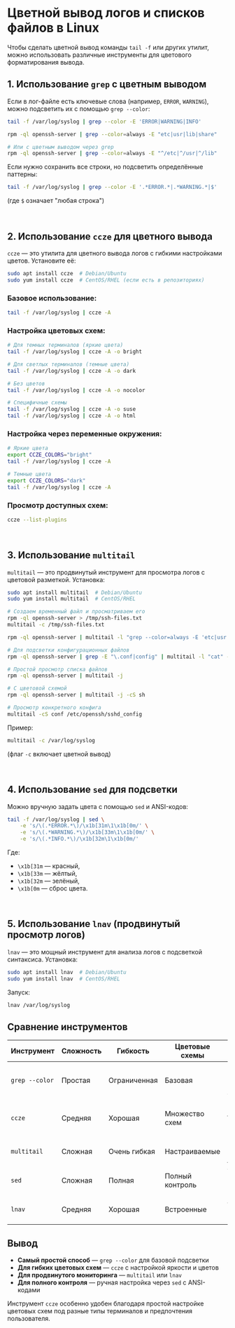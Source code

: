 # Цветной вывод логов и списков файлов в Linux

Чтобы сделать цветной вывод команды `tail -f` или других утилит, можно использовать различные инструменты для цветового форматирования вывода.

## 1. **Использование `grep` с цветным выводом**

Если в лог-файле есть ключевые слова (например, `ERROR`, `WARNING`), можно подсветить их с помощью `grep --color`:

```bash
tail -f /var/log/syslog | grep --color -E 'ERROR|WARNING|INFO'
```

```bash
rpm -ql openssh-server | grep --color=always -E "etc|usr|lib|share"

# Или с цветным выводом через grep
rpm -ql openssh-server | grep --color=always -E "^/etc|^/usr|^/lib"
```

Если нужно сохранить все строки, но подсветить определённые паттерны:
```bash
tail -f /var/log/syslog | grep --color -E '.*ERROR.*|.*WARNING.*|$'
```
(где `$` означает "любая строка")

<br/>

## 2. **Использование `ccze` для цветного вывода**

`ccze` — это утилита для цветного вывода логов с гибкими настройками цветов. Установите её:

```bash
sudo apt install ccze  # Debian/Ubuntu
sudo yum install ccze  # CentOS/RHEL (если есть в репозиториях)
```

### Базовое использование:
```bash
tail -f /var/log/syslog | ccze -A
```

### Настройка цветовых схем:
```bash
# Для темных терминалов (яркие цвета)
tail -f /var/log/syslog | ccze -A -o bright

# Для светлых терминалов (темные цвета)  
tail -f /var/log/syslog | ccze -A -o dark

# Без цветов
tail -f /var/log/syslog | ccze -A -o nocolor

# Специфичные схемы
tail -f /var/log/syslog | ccze -A -o suse
tail -f /var/log/syslog | ccze -A -o html
```

### Настройка через переменные окружения:
```bash
# Яркие цвета
export CCZE_COLORS="bright"
tail -f /var/log/syslog | ccze -A

# Темные цвета
export CCZE_COLORS="dark"
tail -f /var/log/syslog | ccze -A
```

### Просмотр доступных схем:
```bash
ccze --list-plugins
```

<br/>

## 3. **Использование `multitail`**

`multitail` — это продвинутый инструмент для просмотра логов с цветовой разметкой. Установка:

```bash
sudo apt install multitail  # Debian/Ubuntu
sudo yum install multitail  # CentOS/RHEL
```

```bash
# Создаем временный файл и просматриваем его
rpm -ql openssh-server > /tmp/ssh-files.txt
multitail -c /tmp/ssh-files.txt

rpm -ql openssh-server | multitail -l "grep --color=always -E 'etc|usr|lib|share'"

# Для подсветки конфигурационных файлов
rpm -ql openssh-server | grep -E "\.conf|config" | multitail -l "cat" -cS conf

# Простой просмотр списка файлов
rpm -ql openssh-server | multitail -j

# С цветовой схемой
rpm -ql openssh-server | multitail -j -cS sh

# Просмотр конкретного конфига
multitail -cS conf /etc/openssh/sshd_config
```

Пример:
```bash
multitail -c /var/log/syslog
```
(флаг `-c` включает цветной вывод)

<br/>

## 4. **Использование `sed` для подсветки**

Можно вручную задать цвета с помощью `sed` и ANSI-кодов:

```bash
tail -f /var/log/syslog | sed \
    -e 's/\(.*ERROR.*\)/\x1b[31m\1\x1b[0m/' \
    -e 's/\(.*WARNING.*\)/\x1b[33m\1\x1b[0m/' \
    -e 's/\(.*INFO.*\)/\x1b[32m\1\x1b[0m/'
```

Где:
- `\x1b[31m` — красный,
- `\x1b[33m` — жёлтый,
- `\x1b[32m` — зелёный,
- `\x1b[0m` — сброс цвета.

<br/>

## 5. **Использование `lnav` (продвинутый просмотр логов)**

`lnav` — это мощный инструмент для анализа логов с подсветкой синтаксиса. Установка:

```bash
sudo apt install lnav  # Debian/Ubuntu
sudo yum install lnav  # CentOS/RHEL
```

Запуск:
```bash
lnav /var/log/syslog
```

## Сравнение инструментов

| Инструмент | Сложность | Гибкость | Цветовые схемы | Лучшее применение |
|------------|-----------|----------|----------------|-------------------|
| `grep --color` | Простая | Ограниченная | Базовая | Быстрая подсветка ключевых слов |
| `ccze` | Средняя | Хорошая | Множество схем | Просмотр логов в реальном времени |
| `multitail` | Сложная | Очень гибкая | Настраиваемые | Мониторинг нескольких логов |
| `sed` | Сложная | Полная | Полный контроль | Точная настройка цветов |
| `lnav` | Средняя | Хорошая | Встроенные | Анализ и навигация по логам |

## Вывод

- **Самый простой способ** — `grep --color` для базовой подсветки
- **Для гибких цветовых схем** — `ccze` с настройкой яркости и цветов
- **Для продвинутого мониторинга** — `multitail` или `lnav`
- **Для полного контроля** — ручная настройка через `sed` с ANSI-кодами

Инструмент `ccze` особенно удобен благодаря простой настройке цветовых схем под разные типы терминалов и предпочтения пользователя.
